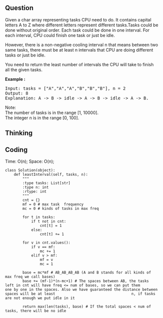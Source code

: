 ## Question
Given a char array representing tasks CPU need to do. It contains capital letters A to Z where different letters represent different tasks.Tasks could be done without original order. Each task could be done in one interval. For each interval, CPU could finish one task or just be idle.<br>

However, there is a non-negative cooling interval n that means between two same tasks, there must be at least n intervals that CPU are doing different tasks or just be idle.<br>

You need to return the least number of intervals the CPU will take to finish all the given tasks.

**Example :**   
<pre>
Input: tasks = ["A","A","A","B","B","B"], n = 2
Output: 8
Explanation: A -> B -> idle -> A -> B -> idle -> A -> B.
</pre>

Note:<br>
The number of tasks is in the range [1, 10000].<br>
The integer n is in the range [0, 100].

## Thinking

## Coding
Time: O(n); 
Space: O(n);
```python3
class Solution(object):
    def leastInterval(self, tasks, n):
        """
        :type tasks: List[str]
        :type n: int
        :rtype: int
        """
        cnt = {}
        mf = 0 # max task  frequency
        mc = 0 # kinds of tasks in max freq
        
        for t in tasks:
            if t not in cnt:
                cnt[t] = 1
            else:
                cnt[t] += 1 
                
        for v in cnt.values():
            if v == mf:
                mc += 1
            elif v > mf:
                mf = v
                mc = 1
        
        base = mc*mf # AB_AB_AB_AB (A and B stands for all kinds of max freq we call bases)
        base += (mf-1)*(n-mc+1) # The spaces between AB, the tasks left in cnt will have freq <= num of bases, so we can put them                                   one by one in the spaces. Also we have guaranteed the distance between spaces will be at least                                   n, if tasks are not enough we put idle in it
        
        return max(len(tasks), base) # If the total spaces < num of tasks, there will be no idle
            
```
